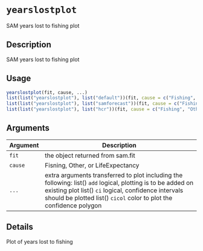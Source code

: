 # `yearslostplot`

SAM years lost to fishing plot


## Description

SAM years lost to fishing plot


## Usage

```r
yearslostplot(fit, cause, ...)
list(list("yearslostplot"), list("default"))(fit, cause = c("Fishing", "Other", "LifeExpectancy"), ...)
list(list("yearslostplot"), list("samforecast"))(fit, cause = c("Fishing", "Other", "LifeExpectancy"), ...)
list(list("yearslostplot"), list("hcr"))(fit, cause = c("Fishing", "Other", "LifeExpectancy"), ...)
```


## Arguments

Argument      |Description
------------- |----------------
`fit`     |     the object returned from sam.fit
`cause`     |     Fisning, Other, or LifeExpectancy
`...`     |     extra arguments transferred to plot including the following: list()  `add` logical, plotting is to be added on existing plot list()  `ci` logical, confidence intervals should be plotted list()  `cicol` color to plot the confidence polygon


## Details

Plot of years lost to fishing


